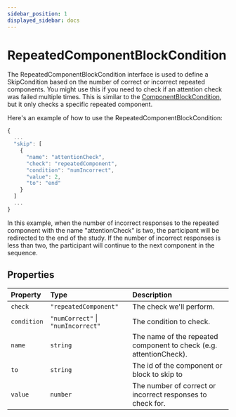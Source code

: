 ```yaml
---
sidebar_position: 1
displayed_sidebar: docs
---
```


# RepeatedComponentBlockCondition

The RepeatedComponentBlockCondition interface is used to define a SkipCondition based on the number of correct or incorrect repeated components. You might use this if you need to check if an attention check was failed multiple times. This is similar to the [ComponentBlockCondition](../ComponentBlockCondition), but it only checks a specific repeated component.

Here's an example of how to use the RepeatedComponentBlockCondition:

```js
{
  ...
  "skip": [
    {
      "name": "attentionCheck",
      "check": "repeatedComponent",
      "condition": "numIncorrect",
      "value": 2,
      "to": "end"
    }
  ]
  ...
}
```

In this example, when the number of incorrect responses to the repeated component with the name "attentionCheck" is two, the participant will be redirected to the end of the study. If the number of incorrect responses is less than two, the participant will continue to the next component in the sequence.

## Properties

| Property | Type | Description |
| :------ | :------ | :------ |
| `check` | `"repeatedComponent"` | The check we'll perform. |
| `condition` | `"numCorrect"` \| `"numIncorrect"` | The condition to check. |
| `name` | `string` | The name of the repeated component to check (e.g. attentionCheck). |
| `to` | `string` | The id of the component or block to skip to |
| `value` | `number` | The number of correct or incorrect responses to check for. |
